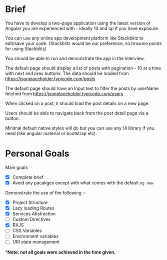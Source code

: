 # Brief

You have to develop a two-page application using the latest version of Angular you are experienced with - ideally 13 and up if you have exposure

You can use any online app development platform like Stackblitz to edit/save your code. (Stackblitz would be our preference, so brownie points for using Stackblitz)

You should be able to run and demonstrate the app in the interview.

The default page should display a list of posts with pagination - 10 at a time with next and prev buttons. The data should be loaded from https://jsonplaceholder.typicode.com/posts

The default page should have an Input text to filter the posts by userName fetched from https://jsonplaceholder.typicode.com/users

When clicked on a post, it should load the post details on a new page.

Users should be able to navigate back from the post detail page via a button.

Minimal default native styles will do but you can use any UI library if you need (like angular material or bootstrap etc).

# Personal Goals
 Main goals
 - [x] Complete brief 
 - [x] Avoid any pacakges except with what comes with the default `ng new` 
 
  Demonstrate the use of the following :-
   - [X] Project Structure
   - [X] Lazy loading Routes
   - [x] Services Abstraction
   - [ ] Custom Directives
   - [x] RXJS
   - [ ] CSS Variables
   - [ ] Environment variables
   - [ ] URI state management
   
***Note: not all goals were achieved in the time given.**


